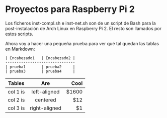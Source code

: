 Proyectos para Raspberry Pi 2
=============================

Los ficheros inst-compl.sh e inst-net.sh son de un script de Bash para la post-instalación de Arch Linux en
Raspberry Pi 2. El resto son llamados por estos scripts.

Ahora voy a hacer una pequeña prueba para ver qué tal quedan las tablas en Markdown:

    | Encabezado1   | Encabezado2 |
    -------------------------------
    | prueba1       | prueba2     |
    | prueba3       | prueba4     |




| Tables   |      Are      |  Cool |
|----------|:-------------:|------:|
| col 1 is |  left-aligned | $1600 |
| col 2 is |    centered   |   $12 |
| col 3 is | right-aligned |    $1 |
